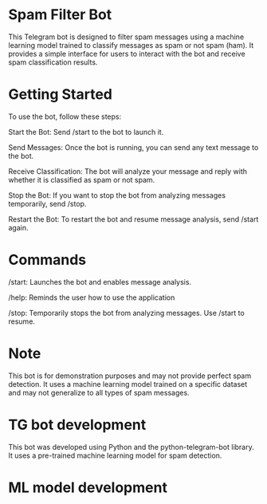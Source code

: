 
# Spam Filter Bot
This Telegram bot is designed to filter spam messages using a machine learning model trained to classify messages as spam or not spam (ham). It provides a simple interface for users to interact with the bot and receive spam classification results.

# Getting Started
To use the bot, follow these steps:

Start the Bot: Send /start to the bot to launch it.

Send Messages: Once the bot is running, you can send any text message to the bot.

Receive Classification: The bot will analyze your message and reply with whether it is classified as spam or not spam.

Stop the Bot: If you want to stop the bot from analyzing messages temporarily, send /stop.

Restart the Bot: To restart the bot and resume message analysis, send /start again.

# Commands
/start: Launches the bot and enables message analysis.

/help: Reminds the user how to use the application

/stop: Temporarily stops the bot from analyzing messages. Use /start to resume.


# Note
This bot is for demonstration purposes and may not provide perfect spam detection. It uses a machine learning model trained on a specific dataset and may not generalize to all types of spam messages.

# TG bot development
This bot was developed using Python and the python-telegram-bot library. It uses a pre-trained machine learning model for spam detection.

# ML model development

